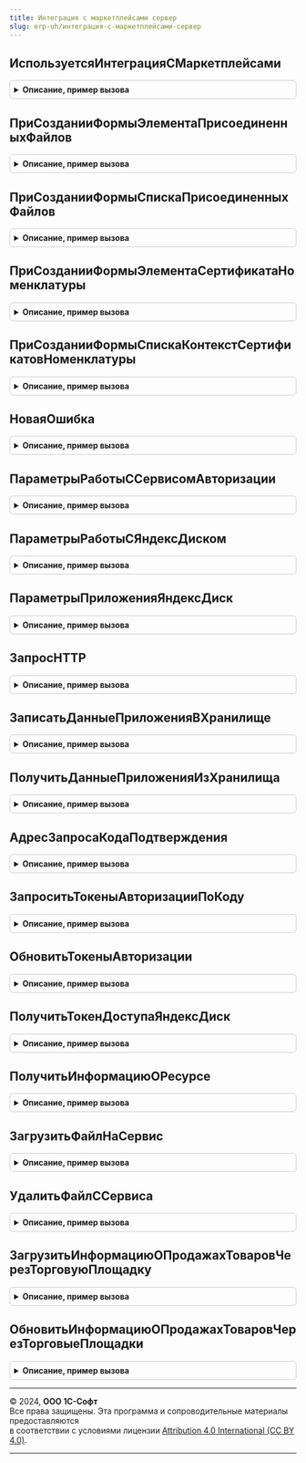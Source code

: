 ```yaml
---
title: Интеграция с маркетплейсами сервер
slug: erp-uh/интеграция-с-маркетплейсами-сервер
---
```



## ИспользуетсяИнтеграцияСМаркетплейсами
<details style="margin: 1em 0; padding: 0.5em; border: 1px solid #ccc; border-radius: 6px;">

<summary style="font-weight: bold; cursor: pointer;">Описание, пример вызова</summary>

```bsl

// Возвращает признак использования интеграции хотя бы с одним маркетплейсом.
//
// Возвращаемое значение:
//   Булево - признак использования интеграции.
//
Функция ИспользуетсяИнтеграцияСМаркетплейсами() Экспорт
```

Пример вызова
```bsl
Результат = ИнтеграцияСМаркетплейсамиСервер.ИспользуетсяИнтеграцияСМаркетплейсами() 
```
</details>

## ПриСозданииФормыЭлементаПрисоединенныхФайлов
<details style="margin: 1em 0; padding: 0.5em; border: 1px solid #ccc; border-radius: 6px;">

<summary style="font-weight: bold; cursor: pointer;">Описание, пример вызова</summary>

```bsl

// Создает элементы подсистемы "Интеграция с Ozon" в форме присоединенного файла.
//
// Параметры:
//   Форма - ФормаКлиентскогоПриложения - источник события.
//
Процедура ПриСозданииФормыЭлементаПрисоединенныхФайлов(Форма) Экспорт
```

Пример вызова
```bsl
ИнтеграцияСМаркетплейсамиСервер.ПриСозданииФормыЭлементаПрисоединенныхФайлов(Форма) 
```
</details>

## ПриСозданииФормыСпискаПрисоединенныхФайлов
<details style="margin: 1em 0; padding: 0.5em; border: 1px solid #ccc; border-radius: 6px;">

<summary style="font-weight: bold; cursor: pointer;">Описание, пример вызова</summary>

```bsl

// Создает элементы подсистемы "Интеграция с Ozon" в форме списка присоединенных файлов.
//
// Параметры:
//   Форма - ФормаКлиентскогоПриложения - источник события.
//
Процедура ПриСозданииФормыСпискаПрисоединенныхФайлов(Форма) Экспорт
```

Пример вызова
```bsl
ИнтеграцияСМаркетплейсамиСервер.ПриСозданииФормыСпискаПрисоединенныхФайлов(Форма) 
```
</details>

## ПриСозданииФормыЭлементаСертификатаНоменклатуры
<details style="margin: 1em 0; padding: 0.5em; border: 1px solid #ccc; border-radius: 6px;">

<summary style="font-weight: bold; cursor: pointer;">Описание, пример вызова</summary>

```bsl

// Создает элементы подсистемы "Интеграция с Ozon" в форме сертификата номенклатуры.
//
// Параметры:
//   Форма - ФормаКлиентскогоПриложения - источник события.
//
Процедура ПриСозданииФормыЭлементаСертификатаНоменклатуры(Форма) Экспорт
```

Пример вызова
```bsl
ИнтеграцияСМаркетплейсамиСервер.ПриСозданииФормыЭлементаСертификатаНоменклатуры(Форма) 
```
</details>

## ПриСозданииФормыСпискаКонтекстСертификатовНоменклатуры
<details style="margin: 1em 0; padding: 0.5em; border: 1px solid #ccc; border-radius: 6px;">

<summary style="font-weight: bold; cursor: pointer;">Описание, пример вызова</summary>

```bsl

// При создании формы списка контекст сертификатов номенклатуры.
//
// Параметры:
//   Форма - ФормаКлиентскогоПриложения - источник события.
//
Процедура ПриСозданииФормыСпискаКонтекстСертификатовНоменклатуры(Форма) Экспорт
```

Пример вызова
```bsl
ИнтеграцияСМаркетплейсамиСервер.ПриСозданииФормыСпискаКонтекстСертификатовНоменклатуры(Форма) 
```
</details>

## НоваяОшибка
<details style="margin: 1em 0; padding: 0.5em; border: 1px solid #ccc; border-radius: 6px;">

<summary style="font-weight: bold; cursor: pointer;">Описание, пример вызова</summary>

```bsl

// Описывает структуру ошибки.
//
// Возвращаемое значение:
//   Структура - описание ошибки:
//     * КодОшибки      - Строка - код ошибки;
//     * ОписаниеОшибки - Строка - текстовое описание ошибки.
//     * Детализация    - Массив Из Строка - детализированная информация по ошибке;
//                      - Неопределено - детализация не используется (по умолчанию).
//
Функция НоваяОшибка() Экспорт
```

Пример вызова
```bsl
Результат = ИнтеграцияСМаркетплейсамиСервер.НоваяОшибка() 
```
</details>

## ПараметрыРаботыССервисомАвторизации
<details style="margin: 1em 0; padding: 0.5em; border: 1px solid #ccc; border-radius: 6px;">

<summary style="font-weight: bold; cursor: pointer;">Описание, пример вызова</summary>

```bsl

// Возвращает общие параметры подключения к REST API Яндекс.OAuth.
//
// Возвращаемое значение:
//   Структура - дополненная структура функции ПараметрыСоединения().
//
Функция ПараметрыРаботыССервисомАвторизации() Экспорт
```

Пример вызова
```bsl
Результат = ИнтеграцияСМаркетплейсамиСервер.ПараметрыРаботыССервисомАвторизации() 
```
</details>

## ПараметрыРаботыСЯндексДиском
<details style="margin: 1em 0; padding: 0.5em; border: 1px solid #ccc; border-radius: 6px;">

<summary style="font-weight: bold; cursor: pointer;">Описание, пример вызова</summary>

```bsl

// Возвращает общие параметры подключения к REST API Яндекс.Диск.
//
// Возвращаемое значение:
//   Структура - дополненная структура функции ПараметрыСоединения().
//
Функция ПараметрыРаботыСЯндексДиском() Экспорт
```

Пример вызова
```bsl
Результат = ИнтеграцияСМаркетплейсамиСервер.ПараметрыРаботыСЯндексДиском() 
```
</details>

## ПараметрыПриложенияЯндексДиск
<details style="margin: 1em 0; padding: 0.5em; border: 1px solid #ccc; border-radius: 6px;">

<summary style="font-weight: bold; cursor: pointer;">Описание, пример вызова</summary>

```bsl

// Возвращает общие параметры приложения для использования в механизмах сервиса.
//
// Возвращаемое значение:
//   Структура - дополненная структура функции ПараметрыПриложения().
//
Функция ПараметрыПриложенияЯндексДиск() Экспорт
```

Пример вызова
```bsl
Результат = ИнтеграцияСМаркетплейсамиСервер.ПараметрыПриложенияЯндексДиск() 
```
</details>

## ЗапросHTTP
<details style="margin: 1em 0; padding: 0.5em; border: 1px solid #ccc; border-radius: 6px;">

<summary style="font-weight: bold; cursor: pointer;">Описание, пример вызова</summary>

```bsl

// Формирует HTTPЗапрос по переданным данным.
//
// Параметры:
//   Адрес                   - Строка - путь к ресурсу на сервере.
//   ТелоЗапроса             - Строка, ДвоичныеДанные - источник для установки тела запроса.
//                               Применимо для методов HTTP: OPTIONS, PATCH, POST и PUT.
//   ДополнительныеЗаголовки - Соответствие Из КлючИЗначение - заголовки запроса. Могут перезаписывать обязательные
//                               заголовки функции. Названия заголовков регистронезависимые.
//
// Возвращаемое значение:
//   HTTPЗапрос - подготовленный для отправки запрос HTTP.
//
Функция ЗапросHTTP(Адрес, ТелоЗапроса = "", ДополнительныеЗаголовки = Неопределено) Экспорт
```

Пример вызова
```bsl
Результат = ИнтеграцияСМаркетплейсамиСервер.ЗапросHTTP(Адрес, ТелоЗапроса, ДополнительныеЗаголовки);
```
</details>

## ЗаписатьДанныеПриложенияВХранилище
<details style="margin: 1em 0; padding: 0.5em; border: 1px solid #ccc; border-radius: 6px;">

<summary style="font-weight: bold; cursor: pointer;">Описание, пример вызова</summary>

```bsl

// Записывает список ключей и значений по адресу в защищенное хранилище.
//
// Параметры:
//   УчетнаяЗаписьМаркетплейса - СправочникСсылка.УчетныеЗаписиМаркетплейсов - используется для формирования адреса в
//                                 хранилище.
//   ПараметрыПриложения       - Структура - используется для формирования адреса в хранилище, см. ПараметрыПриложения.
//   ДанныеПриложения          - Структура, Соответствие Из Произвольный - источник пар ключ/значение для записи в
//                                 защищенное хранилище.
//
Процедура ЗаписатьДанныеПриложенияВХранилище(УчетнаяЗаписьМаркетплейса, ПараметрыПриложения, ДанныеПриложения) Экспорт
```

Пример вызова
```bsl
ИнтеграцияСМаркетплейсамиСервер.ЗаписатьДанныеПриложенияВХранилище(УчетнаяЗаписьМаркетплейса, ПараметрыПриложения, ДанныеПриложения) 
```
</details>

## ПолучитьДанныеПриложенияИзХранилища
<details style="margin: 1em 0; padding: 0.5em; border: 1px solid #ccc; border-radius: 6px;">

<summary style="font-weight: bold; cursor: pointer;">Описание, пример вызова</summary>

```bsl

// Получает данные приложения из хранилища.
//
// Параметры:
//   УчетнаяЗаписьМаркетплейса - СправочникСсылка.УчетныеЗаписиМаркетплейсов - используется для формирования адреса в
//                                 хранилище.
//   ПараметрыПриложения       - Структура - используется для формирования адреса в хранилище, см. ПараметрыПриложения.
//   Ключи                     - Строка - имена ключей, разделенные запятыми.
//
// Возвращаемое значение:
//   Произвольный, Структура, Неопределено - данные из безопасного хранилища. Если указан один ключ, то возвращается его
//     значение, иначе структура. Если данные отсутствуют - Неопределенно.
//
Функция ПолучитьДанныеПриложенияИзХранилища(УчетнаяЗаписьМаркетплейса, ПараметрыПриложения, Ключи) Экспорт
```

Пример вызова
```bsl
Результат = ИнтеграцияСМаркетплейсамиСервер.ПолучитьДанныеПриложенияИзХранилища(УчетнаяЗаписьМаркетплейса, ПараметрыПриложения, Ключи) 
```
</details>

## АдресЗапросаКодаПодтверждения
<details style="margin: 1em 0; padding: 0.5em; border: 1px solid #ccc; border-radius: 6px;">

<summary style="font-weight: bold; cursor: pointer;">Описание, пример вызова</summary>

```bsl

// Формирует адрес для интерактивного запроса кода подтверждения.
//
// Параметры:
//   КодПриложения - Строка - код приложения Яндекс, для которого запрашивается доступ.
//
// Возвращаемое значение:
//   Строка - адрес для перехода на страницу запроса кода подтверждения.
//
Функция АдресЗапросаКодаПодтверждения(КодПриложения) Экспорт
```

Пример вызова
```bsl
Результат = ИнтеграцияСМаркетплейсамиСервер.АдресЗапросаКодаПодтверждения(КодПриложения) 
```
</details>

## ЗапроситьТокеныАвторизацииПоКоду
<details style="margin: 1em 0; padding: 0.5em; border: 1px solid #ccc; border-radius: 6px;">

<summary style="font-weight: bold; cursor: pointer;">Описание, пример вызова</summary>

```bsl

// Запрашивает токены авторизации приложения по коду подтверждения от пользователя.
//
// Параметры:
//   Приложение       - Структура - описание приложения Яндекс.
//                        Содержит ключи: client_id, client_secret.
//   КодПодтверждения - Строка - код подтверждения, указанный пользователем.
//
// Возвращаемое значение:
//   Структура - результат обмена кода подтверждения на ключи доступа для приложения.
//               Содержит ключи: Отказ, token_type, access_token, expires_in, refresh_token.
//
Функция ЗапроситьТокеныАвторизацииПоКоду(Приложение, КодПодтверждения) Экспорт
```

Пример вызова
```bsl
Результат = ИнтеграцияСМаркетплейсамиСервер.ЗапроситьТокеныАвторизацииПоКоду(Приложение, КодПодтверждения) 
```
</details>

## ОбновитьТокеныАвторизации
<details style="margin: 1em 0; padding: 0.5em; border: 1px solid #ccc; border-radius: 6px;">

<summary style="font-weight: bold; cursor: pointer;">Описание, пример вызова</summary>

```bsl

// Запрашивает токены авторизации приложения по токену обновления.
//
// Параметры:
//   Приложение      - Структура - описание приложения Яндекс.
//                       Содержит ключи: client_id, client_secret.
//   ТокенОбновления - Строка - токен обновления, полученный при предыдущем запросе.
//
// Возвращаемое значение:
//   Структура - результат обновления токенов доступа для приложения.
//               Содержит ключи: Отказ, token_type, access_token, expires_in, refresh_token.
//
Функция ОбновитьТокеныАвторизации(Приложение, ТокенОбновления) Экспорт
```

Пример вызова
```bsl
Результат = ИнтеграцияСМаркетплейсамиСервер.ОбновитьТокеныАвторизации(Приложение, ТокенОбновления) 
```
</details>

## ПолучитьТокенДоступаЯндексДиск
<details style="margin: 1em 0; padding: 0.5em; border: 1px solid #ccc; border-radius: 6px;">

<summary style="font-weight: bold; cursor: pointer;">Описание, пример вызова</summary>

```bsl

// Получает из хранилища токен доступа, выданный приложению для работы с сервисом Яндекс.Диск.
//
// Параметры:
//   УчетнаяЗаписьМаркетплейса - СправочникСсылка.УчетныеЗаписиМаркетплейсов - используется для формирования адреса в
//                                 хранилище.
//
// Возвращаемое значение:
//   Строка - токен доступа приложения.
//
Функция ПолучитьТокенДоступаЯндексДиск(УчетнаяЗаписьМаркетплейса) Экспорт
```

Пример вызова
```bsl
Результат = ИнтеграцияСМаркетплейсамиСервер.ПолучитьТокенДоступаЯндексДиск(УчетнаяЗаписьМаркетплейса) 
```
</details>

## ПолучитьИнформациюОРесурсе
<details style="margin: 1em 0; padding: 0.5em; border: 1px solid #ccc; border-radius: 6px;">

<summary style="font-weight: bold; cursor: pointer;">Описание, пример вызова</summary>

```bsl

// Получает метаинформацию о файле или каталоге с помощью запроса GET к методу v1/disk/resources.
//
// Параметры:
//   ТокенДоступа       - Строка - access_token приложения.
//   ПрисоединенныйФайл - СправочникСсылка.НоменклатураПрисоединенныеФайлы - файл, по которому запрашивается информация
//                          от сервиса.
//   СписокПолей        - Строка - имена реквизитов, разделенные запятой. Подробности см. в описании метода API.
//
// Возвращаемое значение:
//   Структура - содержит свойство "Отказ" (булево) и значения запрошенных полей.
//
Функция ПолучитьИнформациюОРесурсе(ТокенДоступа, ПрисоединенныйФайл, СписокПолей = "name") Экспорт
```

Пример вызова
```bsl
Результат = ИнтеграцияСМаркетплейсамиСервер.ПолучитьИнформациюОРесурсе(ТокенДоступа, ПрисоединенныйФайл, СписокПолей);
```
</details>

## ЗагрузитьФайлНаСервис
<details style="margin: 1em 0; padding: 0.5em; border: 1px solid #ccc; border-radius: 6px;">

<summary style="font-weight: bold; cursor: pointer;">Описание, пример вызова</summary>

```bsl

// Загружает файл на сервис Яндекс.Диск в папку приложения и публикует его.
//
// Параметры:
//   ТокенДоступа          - Строка - access_token приложения.
//   ПрисоединенныйФайл    - СправочникСсылка.НоменклатураПрисоединенныеФайлы - файл, который загружается на сервис.
//   ОбновитьФайлНаСервисе - Булево - признак обновления.
//
// Возвращаемое значение:
//   Структура - содержит путь к файлу на сервисе, публичную ссылку и признак отказа в выполнении операции.
//
Функция ЗагрузитьФайлНаСервис(ТокенДоступа, ПрисоединенныйФайл, ОбновитьФайлНаСервисе = Истина) Экспорт
```

Пример вызова
```bsl
Результат = ИнтеграцияСМаркетплейсамиСервер.ЗагрузитьФайлНаСервис(ТокенДоступа, ПрисоединенныйФайл, ОбновитьФайлНаСервисе);
```
</details>

## УдалитьФайлССервиса
<details style="margin: 1em 0; padding: 0.5em; border: 1px solid #ccc; border-radius: 6px;">

<summary style="font-weight: bold; cursor: pointer;">Описание, пример вызова</summary>

```bsl

// Удаляет ресурс с сервиса Яндекс.Диск из папки приложения.
//
// Параметры:
//   ТокенДоступа       - Строка - access_token приложения.
//   ПутьКФайлуНаЯДиске - Строка - путь к файлу на сервисе, возвращается функцией ЗагрузитьФайлНаСервис().
//
// Возвращаемое значение:
//   Булево - признак успешного завершения операции удаления файла.
//
Функция УдалитьФайлССервиса(ТокенДоступа, ПутьКФайлуНаЯДиске) Экспорт
```

Пример вызова
```bsl
Результат = ИнтеграцияСМаркетплейсамиСервер.УдалитьФайлССервиса(ТокенДоступа, ПутьКФайлуНаЯДиске) 
```
</details>

## ЗагрузитьИнформациюОПродажахТоваровЧерезТорговуюПлощадку
<details style="margin: 1em 0; padding: 0.5em; border: 1px solid #ccc; border-radius: 6px;">

<summary style="font-weight: bold; cursor: pointer;">Описание, пример вызова</summary>

```bsl

// Выполняет загрузку информации о продажах товаров через торговую площадку. Используется регламентным заданием.
//
// Параметры:
//   УчетнаяЗаписьМаркетплейса - СправочникСсылка.УчетныеЗаписиМаркетплейсов - учетная запись подключения к сервису.
//
Процедура ЗагрузитьИнформациюОПродажахТоваровЧерезТорговуюПлощадку(УчетнаяЗаписьМаркетплейса) Экспорт
```

Пример вызова
```bsl
ИнтеграцияСМаркетплейсамиСервер.ЗагрузитьИнформациюОПродажахТоваровЧерезТорговуюПлощадку(УчетнаяЗаписьМаркетплейса) 
```
</details>

## ОбновитьИнформациюОПродажахТоваровЧерезТорговыеПлощадки
<details style="margin: 1em 0; padding: 0.5em; border: 1px solid #ccc; border-radius: 6px;">

<summary style="font-weight: bold; cursor: pointer;">Описание, пример вызова</summary>

```bsl

// Выполняет обновление информации о продажах товаров через торговую площадку. Используется регламентным заданием.
//
// Параметры:
//   УчетнаяЗаписьМаркетплейса - СправочникСсылка.УчетныеЗаписиМаркетплейсов - учетная запись подключения к сервису.
//
Процедура ОбновитьИнформациюОПродажахТоваровЧерезТорговыеПлощадки(УчетнаяЗаписьМаркетплейса) Экспорт
```

Пример вызова
```bsl
ИнтеграцияСМаркетплейсамиСервер.ОбновитьИнформациюОПродажахТоваровЧерезТорговыеПлощадки(УчетнаяЗаписьМаркетплейса) 
```
</details>

---

© 2024, **ООО 1С-Софт**  
Все права защищены. Эта программа и сопроводительные материалы предоставляются  
в соответствии с условиями лицензии [Attribution 4.0 International (CC BY 4.0)](https://creativecommons.org/licenses/by/4.0/legalcode).

---
